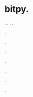 # bitpy.
.
.
.
.












.






















































.
























.



























.

















































































.































































.








.
